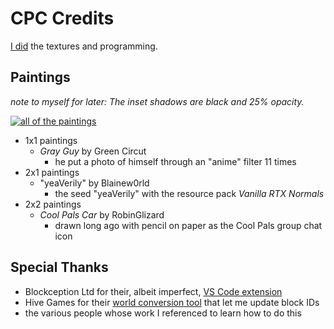 # CPC Credits
[I did](https://github.com/tulip-bph/) the textures and programming.

## Paintings
*note to myself for later: The inset shadows are black and 25% opacity.*

[
	![all of the paintings](cpc-3-rp/textures/painting/kz.png)
](cpc-3-rp/textures/painting/kz.png)

 - 1x1 paintings
   - *Gray Guy* by Green Circut
     - he put a photo of himself through an "anime" filter 11 times
 - 2x1 paintings
   - "yeaVerily" by Blainew0rld
     - the seed "yeaVerily" with the resource pack *Vanilla RTX Normals*
 - 2x2 paintings
   - *Cool Pals Car* by RobinGlizard
     - drawn long ago with pencil on paper as the Cool Pals group chat icon

## Special Thanks
 - Blockception Ltd for their, albeit imperfect,
   [VS Code extension](https://marketplace.visualstudio.com/items?itemName=BlockceptionLtd.blockceptionvscodeminecraftbedrockdevelopmentextension)
 - Hive Games for their [world conversion tool](https://chunker.app/)
   that let me update block IDs
 - the various people whose work I referenced to learn how to do this
